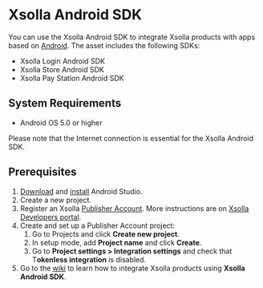 
# Xsolla Android SDK
You can use the Xsolla Android SDK to integrate Xsolla products with apps based on [Android](https://www.android.com/). The asset includes the following SDKs:

*   Xsolla Login Android  SDK
*   Xsolla Store Android SDK
*  Xsolla Pay Station Android SDK

## System Requirements

*   Android OS 5.0 or higher

Please note that the Internet connection is essential for the Xsolla Android SDK.

## Prerequisites

1. [Download](https://developer.android.com/studio)  and [install](https://developer.android.com/studio/install) Android Studio.
2. Create a new project.
3. Register an Xsolla [Publisher Account](https://publisher.xsolla.com/signup?store_type=sdk). More instructions are on [Xsolla Developers portal](https://developers.xsolla.com/sdk/game-engines/android/).
4. Create and set up a Publisher Account project:
    1. Go to Projects and click **Create new project**.
    2. In setup mode, add **Project name** and click **Create**.
    3. Go to **Project settings > Integration settings** and check that T**okenless integration** is disabled.
5. Go to the [wiki](https://github.com/xsolla/android-store-sdk/wiki/) to learn how to integrate Xsolla products using **Xsolla Android SDK**.

